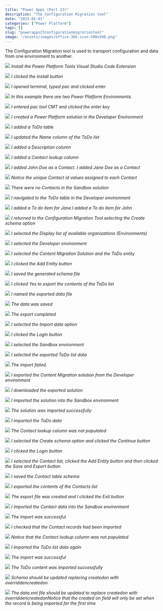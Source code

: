 ```yaml
---
title: "Power Apps (Part 23)"
description: "The Configuration Migration tool"
date: "2025-01-01"
categories: ["Power Platform"]
tags: []
slug: "powerapps23configurationmigrationtool"
image: "/assets/images/office-365-icon-500x500.png"
---
```




The Configuration Migration tool is used to transport configuration and data from one environment to another.

![](/assets/images/powerapps23configurationmigrationtool/screenshot-2024-12-28-183528-1366x724.png)
*Install the Power Platform Tools Visual Studio Code Extension*

![](/assets/images/powerapps23configurationmigrationtool/screenshot-2024-12-28-183601-1366x726.png)
*I clicked the Install button*

![](/assets/images/powerapps23configurationmigrationtool/screenshot-2024-12-28-184619-1366x730.png)
*I opened terminal, typed pac and clicked enter*

![](/assets/images/powerapps23configurationmigrationtool/screenshot-2025-01-01-133511-1365x360.png)
*In this example there are two Power Platform Environments.*

![](/assets/images/powerapps23configurationmigrationtool/screenshot-2025-01-01-134203-1366x725.png)
*I entered pac tool CMT and clicked the enter key*

![](/assets/images/powerapps23configurationmigrationtool/screenshot-2025-01-01-134453-1366x647.png)
*I created a Power Platform solution in the Developer Environment*

![](/assets/images/powerapps23configurationmigrationtool/screenshot-2025-01-01-134538-1366x522.png)
*I added a ToDo table*

![](/assets/images/powerapps23configurationmigrationtool/screenshot-2025-01-01-135049-1366x649.png)
*I updated the Name column of the ToDo list*

![](/assets/images/powerapps23configurationmigrationtool/screenshot-2025-01-01-135238-1366x649.png)
*I added a Description column*

![](/assets/images/powerapps23configurationmigrationtool/screenshot-2025-01-01-135347-1366x653.png)
*I added a Contact lookup column*

![](/assets/images/powerapps23configurationmigrationtool/screenshot-2025-01-01-135825-1366x652.png)
*I added John Doe as a Contact. I added Jane Doe as a Contact*

![](/assets/images/powerapps23configurationmigrationtool/screenshot-2025-01-01-135923-1365x345.png)
*Notice the unique Contact id values assigned to each Contact*

![](/assets/images/powerapps23configurationmigrationtool/screenshot-2025-01-01-140012-1366x567.png)
*There were no Contacts in the Sandbox solution*

![](/assets/images/powerapps23configurationmigrationtool/screenshot-2025-01-01-140137-1361x613.png)
*I navigated to the ToDo table in the Developer environment*

![](/assets/images/powerapps23configurationmigrationtool/screenshot-2025-01-01-140349-1366x646.png)
*I added a To do item for Jane.I added a To do item for John*

![](/assets/images/powerapps23configurationmigrationtool/screenshot-2025-01-01-164445-763x546.png)
*I returned to the Configuration Migration Tool selecting the Create schema option*

![](/assets/images/powerapps23configurationmigrationtool/screenshot-2025-01-01-164528-761x549.png)
*I selected the Display list of available organizations (Environments)*

![](/assets/images/powerapps23configurationmigrationtool/screenshot-2025-01-01-164753-766x207.png)
*I selected the Developer environment*

![](/assets/images/powerapps23configurationmigrationtool/screenshot-2025-01-01-192231-802x644.png)
*I selected the Content Migration Solution and the ToDo entity*

![](/assets/images/powerapps23configurationmigrationtool/screenshot-2025-01-01-165049-803x58.png)
*I clicked the Add Entity button*

![](/assets/images/powerapps23configurationmigrationtool/screenshot-2025-01-01-170421-803x642.png)
*I saved the generated schema file*

![](/assets/images/powerapps23configurationmigrationtool/screenshot-2025-01-01-170445-801x743.png)
*I clicked Yes to export the contents of the ToDo list*

![](/assets/images/powerapps23configurationmigrationtool/screenshot-2025-01-01-170600-762x625.png)
*I named the exported data file*

![](/assets/images/powerapps23configurationmigrationtool/screenshot-2025-01-01-170645-761x626.png)
*The data was saved*

![](/assets/images/powerapps23configurationmigrationtool/screenshot-2025-01-01-170708-763x626.png)
*The export completed*

![](/assets/images/powerapps23configurationmigrationtool/screenshot-2025-01-01-170749-760x549.png)
*I selected the Import data option*

![](/assets/images/powerapps23configurationmigrationtool/screenshot-2025-01-01-170823-765x556.png)
*I clicked the Login button*

![](/assets/images/powerapps23configurationmigrationtool/screenshot-2025-01-01-170858-764x294.png)
*I selected the Sandbox environment*

![](/assets/images/powerapps23configurationmigrationtool/screenshot-2025-01-01-170949-764x626.png)
*I selected the exported ToDo list data*

![](/assets/images/powerapps23configurationmigrationtool/screenshot-2025-01-01-171123-763x627.png)
*The import failed.*

![](/assets/images/powerapps23configurationmigrationtool/screenshot-2025-01-01-171914-1366x646.png)
*I exported the Content Migration solution from the Developer environment*

![](/assets/images/powerapps23configurationmigrationtool/screenshot-2025-01-01-172115-1361x181.png)
*I downloaded the exported solution*

![](/assets/images/powerapps23configurationmigrationtool/screenshot-2025-01-01-172240-1366x649.png)
*I imported the solution into the Sandbox environment*

![](/assets/images/powerapps23configurationmigrationtool/screenshot-2025-01-01-172404-1366x219.png)
*The solution was imported successfully*

![](/assets/images/powerapps23configurationmigrationtool/screenshot-2025-01-01-172521-764x627.png)
*I imported the ToDo data*

![](/assets/images/powerapps23configurationmigrationtool/screenshot-2025-01-01-172659-1362x650.png)
*The Contact lookup column was not populated*

![](/assets/images/powerapps23configurationmigrationtool/screenshot-2025-01-01-172758-765x550.png)
*I selected the Create schema option and clicked the Continue button*

![](/assets/images/powerapps23configurationmigrationtool/screenshot-2025-01-01-172822-765x547.png)
*I clicked the Login button*

![](/assets/images/powerapps23configurationmigrationtool/screenshot-2025-01-01-172948-802x644.png)
*I selected the Contact list, clicked the Add Entity button and then clicked the Save and Export button*

![](/assets/images/powerapps23configurationmigrationtool/screenshot-2025-01-01-173038-793x638.png)
*I saved the Contact table schema*

![](/assets/images/powerapps23configurationmigrationtool/screenshot-2025-01-01-173103-801x642.png)
*I exported the contents of the Contacts list*

![](/assets/images/powerapps23configurationmigrationtool/screenshot-2025-01-01-173155-763x622.png)
*The export file was created and I clicked the Exit button*

![](/assets/images/powerapps23configurationmigrationtool/screenshot-2025-01-01-173250-763x626.png)
*I imported the Contact data into the Sandbox environment*

![](/assets/images/powerapps23configurationmigrationtool/screenshot-2025-01-01-173325-763x625.png)
*The import was successful*

![](/assets/images/powerapps23configurationmigrationtool/screenshot-2025-01-01-173359-1366x655.png)
*I checked that the Contact records had been imported*

![](/assets/images/powerapps23configurationmigrationtool/screenshot-2025-01-01-173448-1366x593.png)
*Notice that the Contact lookup column was not populated*

![](/assets/images/powerapps23configurationmigrationtool/screenshot-2025-01-01-173551-764x623.png)
*I imported the ToDo list data again*

![](/assets/images/powerapps23configurationmigrationtool/screenshot-2025-01-01-173743-765x626.png)
*The import was successful*

![](/assets/images/powerapps23configurationmigrationtool/screenshot-2025-01-01-173905-1365x602.png)
*The ToDo content was imported successfully*

![](/assets/images/powerapps23configurationmigrationtool/476486061-1657400034846768-2157986925593245908-n-1019x412.png)
*Schema should be updated replacing createdon with overriddencreatedon*

![](/assets/images/powerapps23configurationmigrationtool/476486315-633631506115690-4193477270807083409-n-1023x411.png)
*The data.xml file should be updated to replace createdon with overriddencreatedonNotice that the created on field will only be set when the record is being imported for the first time*